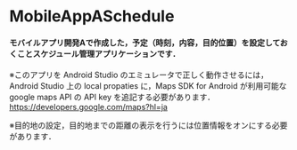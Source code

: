 # MobileAppASchedule

#### モバイルアプリ開発Aで作成した，予定（時刻，内容，目的位置）を設定しておくことスケジュール管理アプリケーションです．

※このアプリを Android Studio のエミュレータで正しく動作させるには，Android Studio 上の local propaties に，Maps SDK for Android が利用可能な google maps API の API key を追記する必要があります．
https://developers.google.com/maps?hl=ja


※目的地の設定，目的地までの距離の表示を行うには位置情報をオンにする必要があります．
